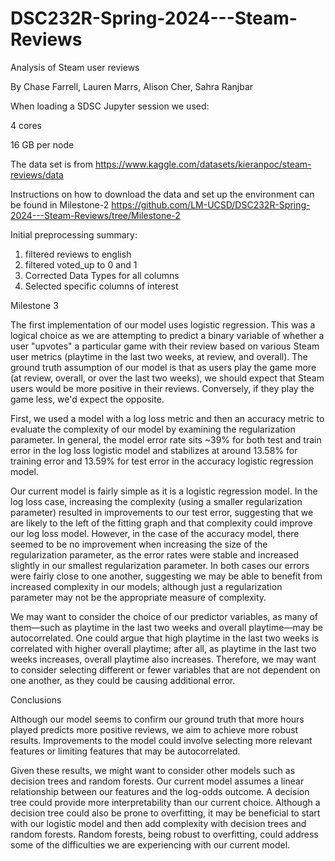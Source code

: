 # DSC232R-Spring-2024---Steam-Reviews
Analysis of Steam user reviews

By Chase Farrell, Lauren Marrs, Alison Cher, Sahra Ranjbar


When loading a SDSC Jupyter session we used:

4 cores

16 GB per node

The data set is from https://www.kaggle.com/datasets/kieranpoc/steam-reviews/data

Instructions on how to download the data and set up the environment can be found in Milestone-2
https://github.com/LM-UCSD/DSC232R-Spring-2024---Steam-Reviews/tree/Milestone-2

Initial preprocessing summary:
1. filtered reviews to english
2. filtered voted_up to 0 and 1
3. Corrected Data Types for all columns
4. Selected specific columns of interest


Milestone 3 

The first implementation of our model uses logistic regression. This was a logical choice as we are attempting to predict a binary variable of whether a user "upvotes" a particular game with their review based on various Steam user metrics (playtime in the last two weeks, at review, and overall). The ground truth assumption of our model is that as users play the game more (at review, overall, or over the last two weeks), we should expect that Steam users would be more positive in their reviews. Conversely, if they play the game less, we'd expect the opposite.

First, we used a model with a log loss metric and then an accuracy metric to evaluate the complexity of our model by examining the regularization parameter. In general, the model error rate sits ~39% for both test and train error in the log loss logistic model and stabilizes at around 13.58% for training error and 13.59% for test error in the accuracy logistic regression model.

Our current model is fairly simple as it is a logistic regression model. In the log loss case, increasing the complexity (using a smaller regularization parameter) resulted in improvements to our test error, suggesting that we are likely to the left of the fitting graph and that complexity could improve our log loss model. However, in the case of the accuracy model, there seemed to be no improvement when increasing the size of the regularization parameter, as the error rates were stable and increased slightly in our smallest regularization parameter. In both cases our errors were fairly close to one another, suggesting we may be able to benefit from increased complexity in our models; although just a regularization parameter may not be the appropriate measure of complexity.

We may want to consider the choice of our predictor variables, as many of them—such as playtime in the last two weeks and overall playtime—may be autocorrelated. One could argue that high playtime in the last two weeks is correlated with higher overall playtime; after all, as playtime in the last two weeks increases, overall playtime also increases. Therefore, we may want to consider selecting different or fewer variables that are not dependent on one another, as they could be causing additional error.

Conclusions

Although our model seems to confirm our ground truth that more hours played predicts more positive reviews, we aim to achieve more robust results. Improvements to the model could involve selecting more relevant features or limiting features that may be autocorrelated.

Given these results, we might want to consider other models such as decision trees and random forests. Our current model assumes a linear relationship between our features and the log-odds outcome. A decision tree could provide more interpretability than our current choice. Although a decision tree could also be prone to overfitting, it may be beneficial to start with our logistic model and then add complexity with decision trees and random forests. Random forests, being robust to overfitting, could address some of the difficulties we are experiencing with our current model.


